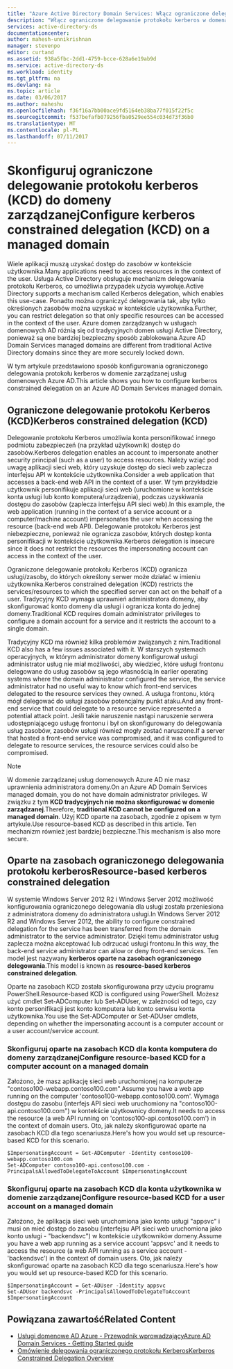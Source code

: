 ```yaml
---
title: "Azure Active Directory Domain Services: Włącz ograniczone delegowanie protokołu kerberos | Dokumentacja firmy Microsoft"
description: "Włącz ograniczone delegowanie protokołu kerberos w domenach zarządzanych usług domenowych Azure Active Directory"
services: active-directory-ds
documentationcenter: 
author: mahesh-unnikrishnan
manager: stevenpo
editor: curtand
ms.assetid: 938a5fbc-2dd1-4759-bcce-628a6e19ab9d
ms.service: active-directory-ds
ms.workload: identity
ms.tgt_pltfrm: na
ms.devlang: na
ms.topic: article
ms.date: 03/06/2017
ms.author: maheshu
ms.openlocfilehash: f36f16a7bb00ace9fd5164eb38ba77f015f22f5c
ms.sourcegitcommit: f537befafb079256fba0529ee554c034d73f36b0
ms.translationtype: MT
ms.contentlocale: pl-PL
ms.lasthandoff: 07/11/2017
---
```

# <a name="configure-kerberos-constrained-delegation-kcd-on-a-managed-domain"></a><span data-ttu-id="699d6-103">Skonfiguruj ograniczone delegowanie protokołu kerberos (KCD) do domeny zarządzanej</span><span class="sxs-lookup"><span data-stu-id="699d6-103">Configure kerberos constrained delegation (KCD) on a managed domain</span></span>
<span data-ttu-id="699d6-104">Wiele aplikacji muszą uzyskać dostęp do zasobów w kontekście użytkownika.</span><span class="sxs-lookup"><span data-stu-id="699d6-104">Many applications need to access resources in the context of the user.</span></span> <span data-ttu-id="699d6-105">Usługa Active Directory obsługuje mechanizm delegowania protokołu Kerberos, co umożliwia przypadek użycia wywołuje.</span><span class="sxs-lookup"><span data-stu-id="699d6-105">Active Directory supports a mechanism called Kerberos delegation, which enables this use-case.</span></span> <span data-ttu-id="699d6-106">Ponadto można ograniczyć delegowania tak, aby tylko określonych zasobów można uzyskać w kontekście użytkownika.</span><span class="sxs-lookup"><span data-stu-id="699d6-106">Further, you can restrict delegation so that only specific resources can be accessed in the context of the user.</span></span> <span data-ttu-id="699d6-107">Azure domen zarządzanych w usługach domenowych AD różnią się od tradycyjnych domen usługi Active Directory, ponieważ są one bardziej bezpieczny sposób zablokowana.</span><span class="sxs-lookup"><span data-stu-id="699d6-107">Azure AD Domain Services managed domains are different from traditional Active Directory domains since they are more securely locked down.</span></span>

<span data-ttu-id="699d6-108">W tym artykule przedstawiono sposób konfigurowania ograniczonego delegowania protokołu kerberos w domenie zarządzanej usług domenowych Azure AD.</span><span class="sxs-lookup"><span data-stu-id="699d6-108">This article shows you how to configure kerberos constrained delegation on an Azure AD Domain Services managed domain.</span></span>

## <a name="kerberos-constrained-delegation-kcd"></a><span data-ttu-id="699d6-109">Ograniczone delegowanie protokołu Kerberos (KCD)</span><span class="sxs-lookup"><span data-stu-id="699d6-109">Kerberos constrained delegation (KCD)</span></span>
<span data-ttu-id="699d6-110">Delegowanie protokołu Kerberos umożliwia konta personifikować innego podmiotu zabezpieczeń (na przykład użytkownik) dostęp do zasobów.</span><span class="sxs-lookup"><span data-stu-id="699d6-110">Kerberos delegation enables an account to impersonate another security principal (such as a user) to access resources.</span></span> <span data-ttu-id="699d6-111">Należy wziąć pod uwagę aplikacji sieci web, który uzyskuje dostęp do sieci web zaplecza interfejsu API w kontekście użytkownika.</span><span class="sxs-lookup"><span data-stu-id="699d6-111">Consider a web application that accesses a back-end web API in the context of a user.</span></span> <span data-ttu-id="699d6-112">W tym przykładzie użytkownik personifikuje aplikacji sieci web (uruchomione w kontekście konta usługi lub konto komputera/urządzenia), podczas uzyskiwania dostępu do zasobów (zaplecza interfejsu API sieci web).</span><span class="sxs-lookup"><span data-stu-id="699d6-112">In this example, the web application (running in the context of a service account or a computer/machine account) impersonates the user when accessing the resource (back-end web API).</span></span> <span data-ttu-id="699d6-113">Delegowanie protokołu Kerberos jest niebezpieczne, ponieważ nie ogranicza zasobów, których dostęp konta personifikacji w kontekście użytkownika.</span><span class="sxs-lookup"><span data-stu-id="699d6-113">Kerberos delegation is insecure since it does not restrict the resources the impersonating account can access in the context of the user.</span></span>

<span data-ttu-id="699d6-114">Ograniczone delegowanie protokołu Kerberos (KCD) ogranicza usługi/zasoby, do których określony serwer może działać w imieniu użytkownika.</span><span class="sxs-lookup"><span data-stu-id="699d6-114">Kerberos constrained delegation (KCD) restricts the services/resources to which the specified server can act on the behalf of a user.</span></span> <span data-ttu-id="699d6-115">Tradycyjny KCD wymaga uprawnień administratora domeny, aby skonfigurować konto domeny dla usługi i ogranicza konta do jednej domeny.</span><span class="sxs-lookup"><span data-stu-id="699d6-115">Traditional KCD requires domain administrator privileges to configure a domain account for a service and it restricts the account to a single domain.</span></span>

<span data-ttu-id="699d6-116">Tradycyjny KCD ma również kilka problemów związanych z nim.</span><span class="sxs-lookup"><span data-stu-id="699d6-116">Traditional KCD also has a few issues associated with it.</span></span> <span data-ttu-id="699d6-117">W starszych systemach operacyjnych, w którym administrator domeny konfigurował usługi administrator usług nie miał możliwości, aby wiedzieć, które usługi frontonu delegowane do usług zasobów są jego własnością.</span><span class="sxs-lookup"><span data-stu-id="699d6-117">In earlier operating systems where the domain administrator configured the service, the service administrator had no useful way to know which front-end services delegated to the resource services they owned.</span></span> <span data-ttu-id="699d6-118">A usługa frontonu, którą mógł delegować do usługi zasobów potencjalny punkt ataku.</span><span class="sxs-lookup"><span data-stu-id="699d6-118">And any front-end service that could delegate to a resource service represented a potential attack point.</span></span> <span data-ttu-id="699d6-119">Jeśli takie naruszenie nastąpi naruszenie serwera udostępniającego usługę frontonu i był on skonfigurowany do delegowania usług zasobów, zasobów usługi również mogły zostać naruszone.</span><span class="sxs-lookup"><span data-stu-id="699d6-119">If a server that hosted a front-end service was compromised, and it was configured to delegate to resource services, the resource services could also be compromised.</span></span>

> [!NOTE]
> <span data-ttu-id="699d6-120">W domenie zarządzanej usług domenowych Azure AD nie masz uprawnienia administratora domeny.</span><span class="sxs-lookup"><span data-stu-id="699d6-120">On an Azure AD Domain Services managed domain, you do not have domain administrator privileges.</span></span> <span data-ttu-id="699d6-121">W związku z tym **KCD tradycyjnych nie można skonfigurować w domenie zarządzanej**.</span><span class="sxs-lookup"><span data-stu-id="699d6-121">Therefore, **traditional KCD cannot be configured on a managed domain**.</span></span> <span data-ttu-id="699d6-122">Użyj KCD oparte na zasobach, zgodnie z opisem w tym artykule.</span><span class="sxs-lookup"><span data-stu-id="699d6-122">Use resource-based KCD as described in this article.</span></span> <span data-ttu-id="699d6-123">Ten mechanizm również jest bardziej bezpieczne.</span><span class="sxs-lookup"><span data-stu-id="699d6-123">This mechanism is also more secure.</span></span>
>
>

## <a name="resource-based-kerberos-constrained-delegation"></a><span data-ttu-id="699d6-124">Oparte na zasobach ograniczonego delegowania protokołu kerberos</span><span class="sxs-lookup"><span data-stu-id="699d6-124">Resource-based kerberos constrained delegation</span></span>
<span data-ttu-id="699d6-125">W systemie Windows Server 2012 R2 i Windows Server 2012 możliwość konfigurowania ograniczonego delegowania dla usługi została przeniesiona z administratora domeny do administratora usługi.</span><span class="sxs-lookup"><span data-stu-id="699d6-125">In Windows Server 2012 R2 and Windows Server 2012, the ability to configure constrained delegation for the service has been transferred from the domain administrator to the service administrator.</span></span> <span data-ttu-id="699d6-126">Dzięki temu administrator usług zaplecza można akceptować lub odrzucać usługi frontonu.</span><span class="sxs-lookup"><span data-stu-id="699d6-126">In this way, the back-end service administrator can allow or deny front-end services.</span></span> <span data-ttu-id="699d6-127">Ten model jest nazywany **kerberos oparte na zasobach ograniczonego delegowania**.</span><span class="sxs-lookup"><span data-stu-id="699d6-127">This model is known as **resource-based kerberos constrained delegation**.</span></span>

<span data-ttu-id="699d6-128">Oparte na zasobach KCD została skonfigurowana przy użyciu programu PowerShell.</span><span class="sxs-lookup"><span data-stu-id="699d6-128">Resource-based KCD is configured using PowerShell.</span></span> <span data-ttu-id="699d6-129">Możesz użyć cmdlet Set-ADComputer lub Set-ADUser, w zależności od tego, czy konto personifikacji jest konto komputera lub konto serwisu konta użytkownika.</span><span class="sxs-lookup"><span data-stu-id="699d6-129">You use the Set-ADComputer or Set-ADUser cmdlets, depending on whether the impersonating account is a computer account or a user account/service account.</span></span>

### <a name="configure-resource-based-kcd-for-a-computer-account-on-a-managed-domain"></a><span data-ttu-id="699d6-130">Skonfiguruj oparte na zasobach KCD dla konta komputera do domeny zarządzanej</span><span class="sxs-lookup"><span data-stu-id="699d6-130">Configure resource-based KCD for a computer account on a managed domain</span></span>
<span data-ttu-id="699d6-131">Założono, że masz aplikację sieci web uruchomionej na komputerze "contoso100-webapp.contoso100.com".</span><span class="sxs-lookup"><span data-stu-id="699d6-131">Assume you have a web app running on the computer 'contoso100-webapp.contoso100.com'.</span></span> <span data-ttu-id="699d6-132">Wymaga dostępu do zasobu (interfejs API sieci web uruchomiony na "contoso100-api.contoso100.com") w kontekście użytkownicy domeny.</span><span class="sxs-lookup"><span data-stu-id="699d6-132">It needs to access the resource (a web API running on 'contoso100-api.contoso100.com') in the context of domain users.</span></span> <span data-ttu-id="699d6-133">Oto, jak należy skonfigurować oparte na zasobach KCD dla tego scenariusza.</span><span class="sxs-lookup"><span data-stu-id="699d6-133">Here's how you would set up resource-based KCD for this scenario.</span></span>

```
$ImpersonatingAccount = Get-ADComputer -Identity contoso100-webapp.contoso100.com
Set-ADComputer contoso100-api.contoso100.com -PrincipalsAllowedToDelegateToAccount $ImpersonatingAccount
```

### <a name="configure-resource-based-kcd-for-a-user-account-on-a-managed-domain"></a><span data-ttu-id="699d6-134">Skonfiguruj oparte na zasobach KCD dla konta użytkownika w domenie zarządzanej</span><span class="sxs-lookup"><span data-stu-id="699d6-134">Configure resource-based KCD for a user account on a managed domain</span></span>
<span data-ttu-id="699d6-135">Założono, że aplikacja sieci web uruchomiona jako konto usługi "appsvc" i musi on mieć dostęp do zasobu (interfejsu API sieci web uruchomiona jako konto usługi - "backendsvc") w kontekście użytkowników domeny.</span><span class="sxs-lookup"><span data-stu-id="699d6-135">Assume you have a web app running as a service account 'appsvc' and it needs to access the resource (a web API running as a service account - 'backendsvc') in the context of domain users.</span></span> <span data-ttu-id="699d6-136">Oto, jak należy skonfigurować oparte na zasobach KCD dla tego scenariusza.</span><span class="sxs-lookup"><span data-stu-id="699d6-136">Here's how you would set up resource-based KCD for this scenario.</span></span>

```
$ImpersonatingAccount = Get-ADUser -Identity appsvc
Set-ADUser backendsvc -PrincipalsAllowedToDelegateToAccount $ImpersonatingAccount
```

## <a name="related-content"></a><span data-ttu-id="699d6-137">Powiązana zawartość</span><span class="sxs-lookup"><span data-stu-id="699d6-137">Related Content</span></span>
* [<span data-ttu-id="699d6-138">Usługi domenowe AD Azure - Przewodnik wprowadzający</span><span class="sxs-lookup"><span data-stu-id="699d6-138">Azure AD Domain Services - Getting Started guide</span></span>](active-directory-ds-getting-started.md)
* [<span data-ttu-id="699d6-139">Omówienie delegowania ograniczonego protokołu Kerberos</span><span class="sxs-lookup"><span data-stu-id="699d6-139">Kerberos Constrained Delegation Overview</span></span>](https://technet.microsoft.com/library/jj553400.aspx)
